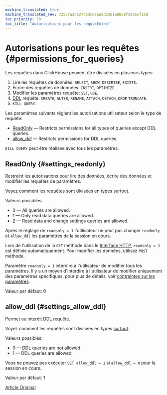 ```yaml
---
machine_translated: true
machine_translated_rev: 72537a2d527c63c07aa5d2361a8829f3895cf2bd
toc_priority: 58
toc_title: "Autorisations pour les requ\xEAtes"
---
```


# Autorisations pour les requêtes {#permissions_for_queries}

Les requêtes dans ClickHouse peuvent être divisées en plusieurs types:

1.  Lire les requêtes de données: `SELECT`, `SHOW`, `DESCRIBE`, `EXISTS`.
2.  Écrire des requêtes de données: `INSERT`, `OPTIMIZE`.
3.  Modifier les paramètres requête: `SET`, `USE`.
4.  [DDL](https://en.wikipedia.org/wiki/Data_definition_language) requête: `CREATE`, `ALTER`, `RENAME`, `ATTACH`, `DETACH`, `DROP` `TRUNCATE`.
5.  `KILL QUERY`.

Les paramètres suivants règlent les autorisations utilisateur selon le type de requête:

-   [ReadOnly](#settings_readonly) — Restricts permissions for all types of queries except DDL queries.
-   [allow_ddl](#settings_allow_ddl) — Restricts permissions for DDL queries.

`KILL QUERY` peut être réalisée avec tous les paramètres.

## ReadOnly {#settings_readonly}

Restreint les autorisations pour lire des données, écrire des données et modifier les requêtes de paramètres.

Voyez comment les requêtes sont divisées en types [surtout](#permissions_for_queries).

Valeurs possibles:

-   0 — All queries are allowed.
-   1 — Only read data queries are allowed.
-   2 — Read data and change settings queries are allowed.

Après le réglage de `readonly = 1` l'utilisateur ne peut pas changer `readonly` et `allow_ddl` les paramètres de la session en cours.

Lors de l'utilisation de la `GET` méthode dans le [Interface HTTP](../../interfaces/http.md), `readonly = 1` est définie automatiquement. Pour modifier les données, utilisez `POST` méthode.

Paramètre `readonly = 1` interdire à l'utilisateur de modifier tous les paramètres. Il y a un moyen d'interdire à l'utilisateur
de modifier uniquement des paramètres spécifiques, pour plus de détails, voir [contraintes sur les paramètres](constraints-on-settings.md).

Valeur par défaut: 0

## allow_ddl {#settings_allow_ddl}

Permet ou interdit [DDL](https://en.wikipedia.org/wiki/Data_definition_language) requête.

Voyez comment les requêtes sont divisées en types [surtout](#permissions_for_queries).

Valeurs possibles:

-   0 — DDL queries are not allowed.
-   1 — DDL queries are allowed.

Vous ne pouvez pas exécuter `SET allow_ddl = 1` si `allow_ddl = 0` pour la session en cours.

Valeur par défaut: 1

[Article Original](https://clickhouse.tech/docs/en/operations/settings/permissions_for_queries/) <!--hide-->
